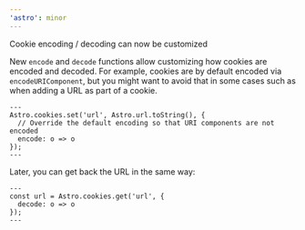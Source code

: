 ```yaml
---
'astro': minor
---
```


Cookie encoding / decoding can now be customized

New `encode` and `decode` functions allow customizing how cookies are encoded and decoded. For example, cookies are by default encoded via `encodeURIComponent`, but you might want to avoid that in some cases such as when adding a URL as part of a cookie.

```astro
---
Astro.cookies.set('url', Astro.url.toString(), {
  // Override the default encoding so that URI components are not encoded
  encode: o => o
});
---
```

Later, you can get back the URL in the same way:

```astro
---
const url = Astro.cookies.get('url', {
  decode: o => o
});
---
```
